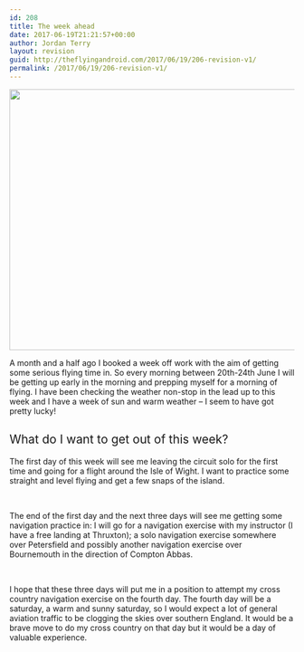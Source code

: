 ```yaml
---
id: 208
title: The week ahead
date: 2017-06-19T21:21:57+00:00
author: Jordan Terry
layout: revision
guid: http://theflyingandroid.com/2017/06/19/206-revision-v1/
permalink: /2017/06/19/206-revision-v1/
---
```

<img loading="lazy" class="alignnone size-large wp-image-207" src="http://theflyingandroid.com/wp-content/uploads/2017/06/featured-week-ahead-1024x461.jpg" alt="" width="1024" height="461" srcset="http://theflyingandroid.com/wp-content/uploads/2017/06/featured-week-ahead-1024x461.jpg 1024w, http://theflyingandroid.com/wp-content/uploads/2017/06/featured-week-ahead-300x135.jpg 300w, http://theflyingandroid.com/wp-content/uploads/2017/06/featured-week-ahead-768x346.jpg 768w, http://theflyingandroid.com/wp-content/uploads/2017/06/featured-week-ahead.jpg 2000w" sizes="(max-width: 1024px) 100vw, 1024px" />

<span style="font-weight: 400;">A month and a half ago I booked a week off work with the aim of getting some serious flying time in. So every morning between 20th-24th June I will be getting up early in the morning and prepping myself for a morning of flying. I have been checking the weather non-stop in the lead up to this week and I have a week of sun and warm weather &#8211; I seem to have got pretty lucky!</span>

## <span style="font-weight: 400;">What do I want to get out of this week?</span>

<span style="font-weight: 400;">The first day of this week will see me leaving the circuit solo for the first time and going for a flight around the Isle of Wight. I want to practice some straight and level flying and get a few snaps of the island.</span>

&nbsp;

<span style="font-weight: 400;">The end of the first day and the next three days will see me getting some navigation practice in: I will go for a navigation exercise with my instructor (I have a free landing at Thruxton); a solo navigation exercise somewhere over Petersfield and possibly another navigation exercise over Bournemouth in the direction of Compton Abbas. </span>

&nbsp;

<span style="font-weight: 400;">I hope that these three days will put me in a position to attempt my cross country navigation exercise on the fourth day. The fourth day will be a saturday, a warm and sunny saturday, so I would expect a lot of general aviation traffic to be clogging the skies over southern England. It would be a brave move to do my cross country on that day but it would be a day of valuable experience.</span>

&nbsp;

## &nbsp;